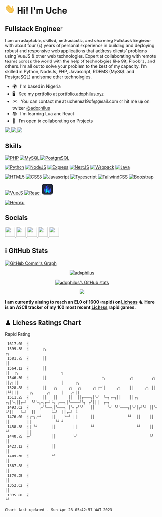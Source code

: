 # <img width="32" src="assets/Hi.gif" alt="👋" /> Hi! I'm Uche

## Fullstack Engineer

I am an adaptable, skilled, enthusiastic, and charming Fullstack Engineer with about four (4) years of personal experience in building and deploying robust and responsive web applications that address clients’ problems using VueJS & other web technologies. Expert at collaborating with remote teams across the world with the help of technologies like Git, Floobits, and others. I’m all out to solve your problem to the best of my capacity. I'm skilled in Python, NodeJs, PHP, Javascript, RDBMS (MySQL and PostgreSQL) and some other technologies.

- 🌍   I'm based in Nigeria
- 🖥️   See my portfolio at [portfolio.adophilus.xyz](http://portfolio.adophilus.xyz)
- ✉️   You can contact me at [uchenna19of@gmail.com](mailto:uchenna19of@gmail.com) or hit me up on twitter [@adophilus](https://twitter.com/adophilus)
- 📚   I'm learning Lua and React
- 🤝   I'm open to collaborating on Projects

<a href="https://www.twitter.com/adophilus" target="_blank" rel="noreferrer">
  <img src="https://img.shields.io/twitter/follow/adophilus?logo=twitter&style=for-the-badge&color=0891b2&labelColor=1c1917"
/></a><a href="https://www.github.com/adophilus" target="_blank" rel="noreferrer">
  <img src="https://img.shields.io/github/followers/adophilus?logo=github&style=for-the-badge&color=0891b2&labelColor=1c1917" /></a><a href="https://www.github.com/adophilus" target="_blank" rel="noreferrer">
  <img src="https://shields-io-visitor-counter.herokuapp.com/badge?page=adophilus.adophilus&label=Visits&labelColor=1c1917&logo=GitHub&logoColor=FFFFFF&color=0891b2&style=for-the-badge" />
</a>

## Skills

<p align="left">
<a href="https://www.php.net/" target="_blank" rel="noreferrer"><img src="https://raw.githubusercontent.com/danielcranney/readme-generator/main/public/icons/skills/php-colored.svg" width="36" height="36" alt="PHP" /></a>
<a href="https://www.mysql.com/" target="_blank" rel="noreferrer"><img src="https://raw.githubusercontent.com/danielcranney/readme-generator/main/public/icons/skills/mysql-colored.svg" width="36" height="36" alt="MySQL" /></a>
<a href="https://www.postgresql.org/" target="_blank" rel="noreferrer"><img src="https://raw.githubusercontent.com/danielcranney/readme-generator/main/public/icons/skills/postgresql-colored.svg" width="36" height="36" alt="PostgreSQL" /></a>

<a href="https://www.python.org/" target="_blank" rel="noreferrer"><img src="https://raw.githubusercontent.com/danielcranney/readme-generator/main/public/icons/skills/python-colored.svg" width="36" height="36" alt="Python" /></a>
<a href="https://nodejs.org/en/" target="_blank" rel="noreferrer"><img src="https://raw.githubusercontent.com/danielcranney/readme-generator/main/public/icons/skills/nodejs-colored.svg" width="36" height="36" alt="NodeJS" /></a>
<a href="https://expressjs.com/" target="_blank" rel="noreferrer"><img src="https://raw.githubusercontent.com/danielcranney/readme-generator/main/public/icons/skills/express-colored.svg" width="36" height="36" alt="Express" /></a>
<a href="https://docs.nextjs.com/" target="_blank" rel="noreferrer"><img src="https://raw.githubusercontent.com/danielcranney/readme-generator/main/public/icons/skills/nextjs-colored.svg" width="36" height="36" alt="NextJS" /></a>
<a href="https://webpack.js.org/" target="_blank" rel="noreferrer"><img src="https://raw.githubusercontent.com/danielcranney/readme-generator/main/public/icons/skills/webpack-colored.svg" width="36" height="36" alt="Webpack" /></a>
<a href="https://www.oracle.com/java/" target="_blank" rel="noreferrer"><img src="https://raw.githubusercontent.com/danielcranney/readme-generator/main/public/icons/skills/java-colored.svg" width="36" height="36" alt="Java" /></a>

<a href="https://developer.mozilla.org/en-US/docs/Glossary/HTML5" target="_blank" rel="noreferrer"><img src="https://raw.githubusercontent.com/danielcranney/readme-generator/main/public/icons/skills/html5-colored.svg" width="36" height="36" alt="HTML5" /></a>
<a href="https://www.w3.org/TR/CSS/#css" target="_blank" rel="noreferrer"><img src="https://raw.githubusercontent.com/danielcranney/readme-generator/main/public/icons/skills/css3-colored.svg" width="36" height="36" alt="CSS3" /></a>
<a href="https://developer.mozilla.org/en-US/docs/Web/JavaScript" target="_blank" rel="noreferrer"><img src="https://raw.githubusercontent.com/danielcranney/readme-generator/main/public/icons/skills/javascript-colored.svg" width="36" height="36" alt="Javascript" /></a>
<a href="https://www.typescriptlang.org/" target="_blank" rel="noreferrer"><img src="https://raw.githubusercontent.com/danielcranney/readme-generator/main/public/icons/skills/typescript-colored.svg" width="36" height="36" alt="Typescript" /></a>
<a href="https://tailwindcss.com/" target="_blank" rel="noreferrer"><img src="https://raw.githubusercontent.com/danielcranney/readme-generator/main/public/icons/skills/tailwindcss-colored.svg" width="36" height="36" alt="TailwindCSS" /></a>
<a href="https://getbootstrap.com/" target="_blank" rel="noreferrer"><img src="https://raw.githubusercontent.com/danielcranney/readme-generator/main/public/icons/skills/bootstrap-colored.svg" width="36" height="36" alt="Bootstrap" /></a>

<a href="https://vuejs.org/" target="_blank" rel="noreferrer"><img src="https://raw.githubusercontent.com/danielcranney/readme-generator/main/public/icons/skills/vuejs-colored.svg" width="36" height="36" alt="VueJS" /></a>
<a href="https://reactjs.org/" target="_blank" rel="noreferrer"><img src="https://raw.githubusercontent.com/danielcranney/readme-generator/main/public/icons/skills/react-colored.svg" width="36" height="36" alt="React" /></a>
<a href="https://lit.dev/" target="_blank" rel="noreferrer"><img src="https://raw.githubusercontent.com/tandpfun/skill-icons/main/icons/Lit-Dark.svg" width="36" height="36" alt="Lit" /></a>

<a href="https://www.heroku.com/" target="_blank" rel="noreferrer"><img src="https://raw.githubusercontent.com/danielcranney/readme-generator/main/public/icons/skills/heroku-colored.svg" width="36" height="36" alt="Heroku" /></a>

</p>

## Socials

<p align="left">
  <a href="https://www.github.com/adophilus" target="_blank" rel="noreferrer">
    <img src="https://raw.githubusercontent.com/danielcranney/readme-generator/main/public/icons/socials/github.svg" width="32" height="32" />
  </a>
  <a href="www.linkedin.com/in/adophilus" target="_blank" rel="noreferrer">
    <img src="https://raw.githubusercontent.com/danielcranney/readme-generator/main/public/icons/socials/linkedin.svg" width="32" height="32" />
  </a>
  <a href="https://medium.com/@adophilus" target="_blank" rel="noreferrer">
    <img src="https://raw.githubusercontent.com/danielcranney/readme-generator/main/public/icons/socials/medium.svg" width="32" height="32" />
  </a>
  <a href="https://stackoverflow.com/users/8554464/adophilus" target="_blank" rel="noreferrer">
    <img src="https://raw.githubusercontent.com/danielcranney/readme-generator/main/public/icons/socials/stackoverflow.svg" width="32" height="32" />
  </a>
  <a href="https://www.twitter.com/adophilus" target="_blank" rel="noreferrer">
    <img src="https://raw.githubusercontent.com/danielcranney/readme-generator/main/public/icons/socials/twitter.svg" width="32" height="32" />
  </a>
</p>

## ℹ️ GitHub Stats

<a href="http://www.github.com/adophilus">
  <img src="https://activity-graph.herokuapp.com/graph?username=adophilus&bg_color=1c1917&color=ffffff&line=0891b2&point=ffffff&area_color=1c1917&area=true&hide_border=true&custom_title=GitHub%20Commits%20Graph" alt="GitHub Commits Graph" />
</a>

<p align="center">
  <a href="https://github.com/adophilus" align="left">
    <img width="80%" src="https://github-readme-stats.vercel.app/api/top-langs?username=adophilus&show_icons=true&locale=en&layout=compact&hide_border=true&title_color=0891b2&text_color=ffffff&bg_color=1c1917" alt="adophilus" align="center"/></p>
  </a>
</p>

<p align="center">
  <a href="http://www.github.com/adophilus">
    <img width="80%" src="https://github-readme-stats.vercel.app/api?username=adophilus&show_icons=true&hide=&count_private=true&title_color=0891b2&text_color=ffffff&icon_color=0891b2&bg_color=1c1917&hide_border=true&show_icons=true" alt="adophilus's GitHub stats" />
  </a>
</p>

<p align="center">
  <a href="http://www.github.com/adophilus">
    <img width="80%" src="https://github-readme-streak-stats.herokuapp.com/?user=adophilus&stroke=ffffff&background=1c1917&ring=0891b2&fire=0891b2&currStreakNum=ffffff&currStreakLabel=0891b2&sideNums=ffffff&sideLabels=ffffff&dates=ffffff&hide_border=true" />
  </a>
</p>

**I am currently aiming to reach an ELO of 1600 (rapid) on [Lichess](https://lichess.org) ♞. Here is an ASCII tracker of my 100 most recent [Lichess](https://lichess.org) rapid games.**

## ♟︎ Lichess Ratings Chart

Rapid Rating

```
 1617.00  ┤
 1599.38  ┤      ╭╮                                                    ╭╮
 1581.75  ┤      ││                                                    ││
 1564.12  ┤      ││                                                    ││  ╭╮                   ╭╮
 1546.50  ┤      ││                         ╭╮           ╭╮        ╭╮  ││╭╮││                   ││     ╭╮
 1528.88  ┤      ││   ╭╮     ╭╮  ╭╮     ╭╮╭─╯│     ╭╮    ││     ╭╮ ││  │╰╯│││     ╭╮      ╭╮    ││   ╭╮││
 1511.25  ┤      ││   ││     ││  ││╭───╮│╰╯  ╰─╮╭─╮││    ││╭╮ ╭╮│╰╮││╭─╯  ╰╯╰╮╭╮╭─╯╰╮ ╭──╮│╰────╯╰╮ ╭╯│││  ╭─╮
 1493.62  ┤     ╭╯╰──╮│╰───╮ │╰╮╭╯╰╯   ││      ╰╯ ╰╯╰───╮│╰╯│╭╯╰╯ ││╰╯       ╰╯││   ╰─╯  ││       ╰─╯ │││╭─╯ ╰
 1476.00  ┤╭─╮╭─╯    ││    ╰─╯ ││      ││               ╰╯  ││    ││           ││        ││           ╰╯╰╯
 1458.38  ┤│ ╰╯      ││        ││      ╰╯                   ╰╯    ││           ╰╯        ││
 1440.75  ┼╯         ││        ╰╯                                 ╰╯                     ││
 1423.12  ┤          ││                                                                  ││
 1405.50  ┤          ╰╯                                                                  ││
 1387.88  ┤                                                                              ││
 1370.25  ┤                                                                              ││
 1352.62  ┤                                                                              ││
 1335.00  ┤                                                                              ╰╯

Chart last updated - Sun Apr 23 05:42:57 WAT 2023
```
